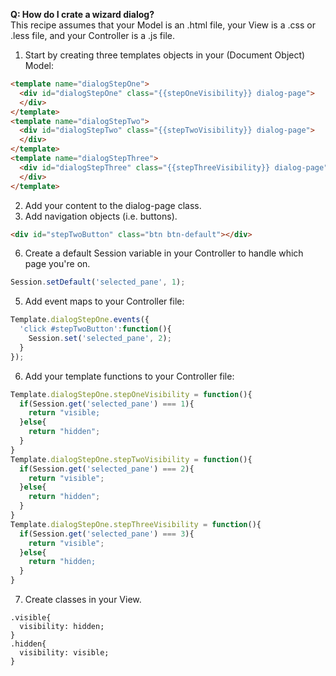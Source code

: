 **Q:  How do I crate a wizard dialog?**  
This recipe assumes that your Model is an .html file, your View is a .css or .less file, and your Controller is a .js file.

1.  Start by creating three templates objects in your (Document Object) Model:

````html
<template name="dialogStepOne">
  <div id="dialogStepOne" class="{{stepOneVisibility}} dialog-page">
  </div>
</template>
<template name="dialogStepTwo">
  <div id="dialogStepTwo" class="{{stepTwoVisibility}} dialog-page">
  </div>
</template>
<template name="dialogStepThree">
  <div id="dialogStepThree" class="{{stepThreeVisibility}} dialog-page">
  </div>
</template>
````

2.  Add your content to the dialog-page class.  
3.  Add navigation objects (i.e. buttons).

````html
<div id="stepTwoButton" class="btn btn-default"></div>
````

6.  Create a default Session variable in your Controller to handle which page you're on.

````js
Session.setDefault('selected_pane', 1);
````

5.  Add event maps to your Controller file:

````js
Template.dialogStepOne.events({
  'click #stepTwoButton':function(){
    Session.set('selected_pane', 2);
  }
});
````

6.  Add your template functions to your Controller file:

````js
Template.dialogStepOne.stepOneVisibility = function(){
  if(Session.get('selected_pane') === 1){
    return "visible;
  }else{
    return "hidden";
  }
}
Template.dialogStepOne.stepTwoVisibility = function(){
  if(Session.get('selected_pane') === 2){
    return "visible";
  }else{
    return "hidden";
  }
}
Template.dialogStepOne.stepThreeVisibility = function(){
  if(Session.get('selected_pane') === 3){
    return "visible";
  }else{
    return "hidden;
  }
}
````

7.  Create classes in your View.

````less
.visible{
  visibility: hidden;
}
.hidden{
  visibility: visible;
}
````
